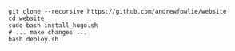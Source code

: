     git clone --recursive https://github.com/andrewfowlie/website
    cd website
    sudo bash install_hugo.sh
    # ... make changes ...
    bash deploy.sh

